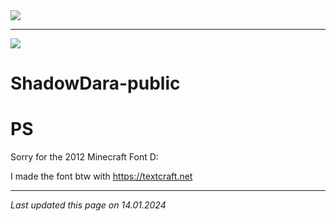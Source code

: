 <!---

If some of the pictures didnt work anymore, here is a backup:

https://github.com/ShadowDara/ShadowDara-prvt-archive/tree/main/picture-backup

--->

<img src="https://i.imgur.com/tT2bCuR.jpeg">

---

<img src="https://i.imgur.com/SOwUXaQ.png">

# ShadowDara-public

# PS

Sorry for the 2012 Minecraft Font D:

I made the font btw with <a href="https://textcraft.net">https://textcraft.net<a>

---

*Last updated this page on 14.01.2024*
